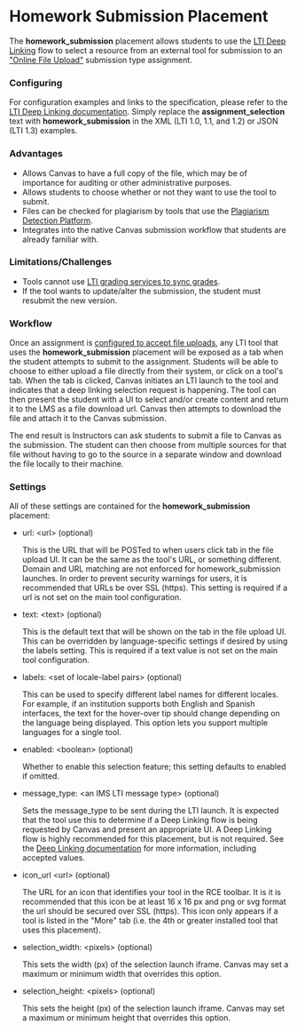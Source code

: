 Homework Submission Placement
==============

The **homework_submission** placement allows students to use the <a
href="file.content_item.html" target="_blank">LTI
Deep Linking</a> flow to select a resource from an external tool for submission
to an <a href="https://community.canvaslms.com/t5/Instructor-Guide/How-do-I-add-or-edit-details-in-an-assignment/ta-p/971"
target="_blank">"Online File Upload"</a> submission type assignment.

### Configuring
For configuration examples and links to the specification, please refer to the <a
href="file.content_item.html" target="_blank">LTI
Deep Linking documentation</a>. Simply replace the **assignment_selection** text
with **homework_submission** in the XML (LTI 1.0, 1.1, and 1.2) or JSON (LTI 1.3)
examples.

### Advantages
- Allows Canvas to have a full copy of the file, which may be of importance for
auditing or other administrative purposes.
- Allows students to choose whether or not they want to use the tool to submit.
- Files can be checked for plagiarism by tools that use the <a
href="file.plagiarism_platform.html"
target="_blank">Plagiarism Detection Platform</a>.
- Integrates into the native Canvas submission workflow that students are already familiar with.

### Limitations/Challenges
- Tools cannot use <a href="file.assignment_tools.html"
target="_blank">LTI grading services to sync grades</a>.
- If the tool wants to update/alter the submission, the student must resubmit
the new version.

### Workflow
Once an assignment is <a href="https://community.canvaslms.com/t5/Instructor-Guide/How-do-I-add-or-edit-details-in-an-assignment/ta-p/971"
target="_blank">configured to accept file uploads</a>, any LTI tool that uses
the **homework_submission** placement will be exposed as a tab when the student
attempts to submit to the assignment. Students will be able to choose to either
upload a file directly from their system, or click on a tool's tab. When the
tab is clicked, Canvas initiates an LTI launch to the tool and indicates that
a deep linking selection request is happening. The tool can then present the
student with a UI to select and/or create content and return it to the LMS as a
file download url. Canvas then attempts to download the file and attach it to the
Canvas submission.

The end result is Instructors can ask students to submit a file to Canvas as the
submission. The student can then choose from multiple sources for that file
without having to go to the source in a separate window and download the file
locally to their machine.

### Settings
All of these settings are contained for the **homework_submission** placement:

-   url: &lt;url&gt; (optional)

    This is the URL that will be POSTed to when users click tab in the file
    upload UI. It can be the same as the tool's URL, or something different. Domain and URL
     matching are not enforced for homework_submission launches. In order to prevent
     security warnings for users, it is recommended that URLs be over SSL (https).
    This setting is required if a url is not set on the main tool configuration.

-   text: &lt;text&gt; (optional)

    This is the default text that will be shown on the tab in the file
    upload UI. This can be overridden by language-specific settings if desired by
    using the labels setting. This is required if a text value is not set on the
    main tool configuration.

-   labels: &lt;set of locale-label pairs&gt; (optional)

    This can be used to specify different label names for different locales.
    For example, if an institution supports both English and Spanish interfaces,
    the text for the hover-over tip should change depending on the language
    being displayed. This option lets you support multiple languages for a single tool.

-   enabled: &lt;boolean&gt; (optional)

    Whether to enable this selection feature; this setting defaults to enabled if omitted.

-   message_type: &lt;an IMS LTI message type&gt; (optional)

    Sets the message_type to be sent during the LTI launch. It is expected that
    the tool use this to determine if a Deep Linking flow is being requested by
    Canvas and present an appropriate UI. A Deep Linking flow is highly recommended
    for this placement, but is not required. See the
    <a href="file.content_item.html" target="_blank">Deep Linking
    documentation</a> for more information, including accepted values.

-   icon_url &lt;url&gt; (optional)

    The URL for an icon that identifies your tool in the RCE toolbar. It is
    it is recommended that this icon be at least 16 x 16 px and png or svg format
    the url should be secured over SSL (https). This icon only appears if a tool
    is listed in the "More" tab (i.e. the 4th or greater installed tool that uses
    this placement).

-   selection_width: &lt;pixels&gt; (optional)

    This sets the width (px) of the selection launch iframe. Canvas may set a
    maximum or minimum width that overrides this option.

-   selection_height: &lt;pixels&gt; (optional)

    This sets the height (px) of the selection launch iframe. Canvas may set a
    maximum or minimum height that overrides this option.
